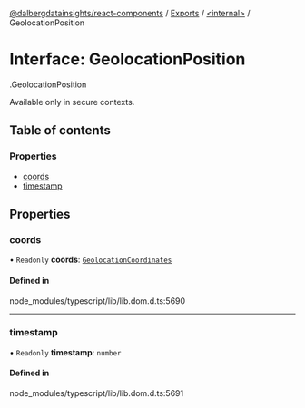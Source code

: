 [@dalbergdatainsights/react-components](../README.md) / [Exports](../modules.md) / [<internal\>](../modules/internal_.md) / GeolocationPosition

# Interface: GeolocationPosition

[<internal>](../modules/internal_.md).GeolocationPosition

Available only in secure contexts.

## Table of contents

### Properties

- [coords](internal_.GeolocationPosition.md#coords)
- [timestamp](internal_.GeolocationPosition.md#timestamp)

## Properties

### coords

• `Readonly` **coords**: [`GeolocationCoordinates`](../modules/internal_.md#geolocationcoordinates)

#### Defined in

node_modules/typescript/lib/lib.dom.d.ts:5690

___

### timestamp

• `Readonly` **timestamp**: `number`

#### Defined in

node_modules/typescript/lib/lib.dom.d.ts:5691
